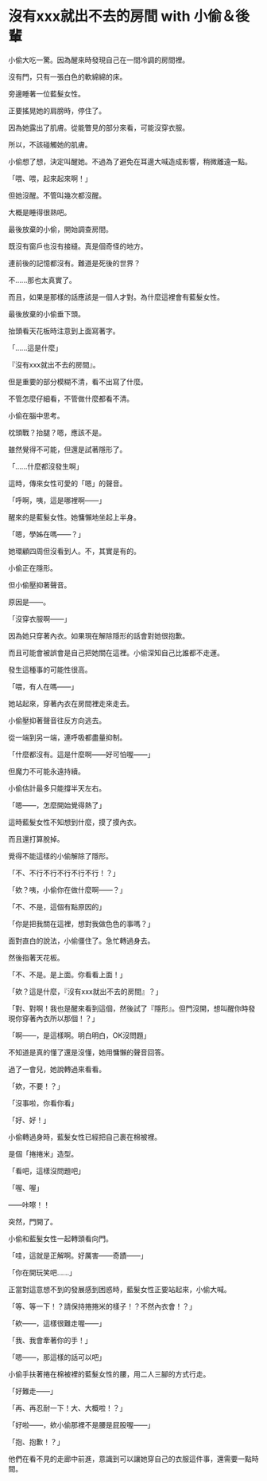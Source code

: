 # 沒有xxx就出不去的房間 with 小偷＆後輩

小偷大吃一驚。因為醒來時發現自己在一間冷調的房間裡。

沒有門，只有一張白色的軟綿綿的床。

旁邊睡著一位藍髮女性。

正要搖晃她的肩膀時，停住了。

因為她露出了肌膚。從能瞥見的部分來看，可能沒穿衣服。

所以，不該碰觸她的肌膚。

小偷想了想，決定叫醒她。不過為了避免在耳邊大喊造成影響，稍微離遠一點。

「喂、喂，起來起來啊！」

但她沒醒。不管叫幾次都沒醒。

大概是睡得很熟吧。

最後放棄的小偷，開始調查房間。

既沒有窗戶也沒有接縫。真是個奇怪的地方。

連前後的記憶都沒有。難道是死後的世界？

不......那也太真實了。

而且，如果是那樣的話應該是一個人才對。為什麼這裡會有藍髮女性。

最後放棄的小偷垂下頭。

抬頭看天花板時注意到上面寫著字。

「......這是什麼」

『沒有xxx就出不去的房間』。

但是重要的部分模糊不清，看不出寫了什麼。

不管怎麼仔細看，不管做什麼都看不清。

小偷在腦中思考。

枕頭戰？抬腿？嗯，應該不是。

雖然覺得不可能，但還是試著隱形了。

「......什麼都沒發生啊」

這時，傳來女性可愛的「嗯」的聲音。

「呼啊，咦，這是哪裡啊——」

醒來的是藍髮女性。她慵懶地坐起上半身。

「嗯，學姊在嗎——？」

她環顧四周但沒看到人。不，其實是有的。

小偷正在隱形。

但小偷壓抑著聲音。

原因是——。

「沒穿衣服啊——」

因為她只穿著內衣。如果現在解除隱形的話會對她很抱歉。

而且可能會被誤會是自己把她關在這裡。小偷深知自己比誰都不走運。

發生這種事的可能性很高。

「喂，有人在嗎——」

她站起來，穿著內衣在房間裡走來走去。

小偷壓抑著聲音往反方向逃去。

從一端到另一端，連呼吸都盡量抑制。

「什麼都沒有。這是什麼啊——好可怕喔——」

但魔力不可能永遠持續。

小偷估計最多只能撐半天左右。

「嗯——，怎麼開始覺得熱了」

這時藍髮女性不知想到什麼，摸了摸內衣。

而且還打算脫掉。

覺得不能這樣的小偷解除了隱形。

「不、不行不行不行不行不行！？」

「欸？咦，小偷你在做什麼啊——？」

「不、不是，這個有點原因的」

「你是把我關在這裡，想對我做色色的事嗎？」

面對直白的說法，小偷僵住了。急忙轉過身去。

然後指著天花板。

「不、不是。是上面。你看看上面！」

「欸？這是什麼，『沒有xxx就出不去的房間』？」

「對、對啊！我也是醒來看到這個，然後試了『隱形』。但門沒開，想叫醒你時發現你穿著內衣所以那個！？」

「啊——，是這樣啊。明白明白，OK沒問題」

不知道是真的懂了還是沒懂，她用慵懶的聲音回答。

過了一會兒，她說轉過來看看。

「欸，不要！？」

「沒事啦，你看你看」

「好、好！」

小偷轉過身時，藍髮女性已經把自己裹在棉被裡。

是個「捲捲米」造型。

「看吧，這樣沒問題吧」

「喔、喔」

——咔嚓！！

突然，門開了。

小偷和藍髮女性一起轉頭看向門。

「哇，這就是正解啊。好厲害——奇蹟——」

「你在開玩笑吧......」

正當對這意想不到的發展感到困惑時，藍髮女性正要站起來，小偷大喊。

「等、等一下！？請保持捲捲米的樣子！？不然內衣會！？」

「欸——，這樣很難走喔——」

「我、我會牽著你的手！」

「嗯——，那這樣的話可以吧」

小偷手扶著捲在棉被裡的藍髮女性的腰，用二人三腳的方式行走。

「好難走——」

「再、再忍耐一下！大、大概啦！？」

「好啦——，欸小偷那裡不是腰是屁股喔——」

「抱、抱歉！？」

他們在看不見的走廊中前進，意識到可以讓她穿自己的衣服這件事，還需要一點時間。
